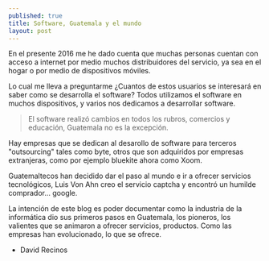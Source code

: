 ```yaml
---
published: true
title: Software, Guatemala y el mundo
layout: post
---
```

En el presente 2016 me he dado cuenta que muchas personas cuentan con acceso a internet por medio muchos distribuidores del servicio, ya sea en el hogar o por medio de dispositivos móviles.

Lo cual me lleva a preguntarme ¿Cuantos de estos usuarios se interesará en saber como se desarrolla el software? Todos utilizamos el software en muchos dispositivos, y varios nos dedicamos a desarrollar software.

> El software realizó cambios en todos los rubros, comercios y educación, Guatemala no es la excepción.

Hay empresas que se dedican al desarollo de software para terceros "outsourcing" tales como byte, otros que son adquiridos por empresas extranjeras, como por ejemplo bluekite ahora como Xoom.

Guatemaltecos han decidido dar el paso al mundo e ir a ofrecer servicios tecnológicos, Luis Von Ahn creo el servicio captcha y encontró un humilde comprador... google.

La intención de este blog es poder documentar como la industria de la informática dio sus primeros pasos en Guatemala, los pioneros, los valientes que se animaron a ofrecer servicios, productos. Como las empresas han evolucionado, lo que se ofrece.

- David Recinos